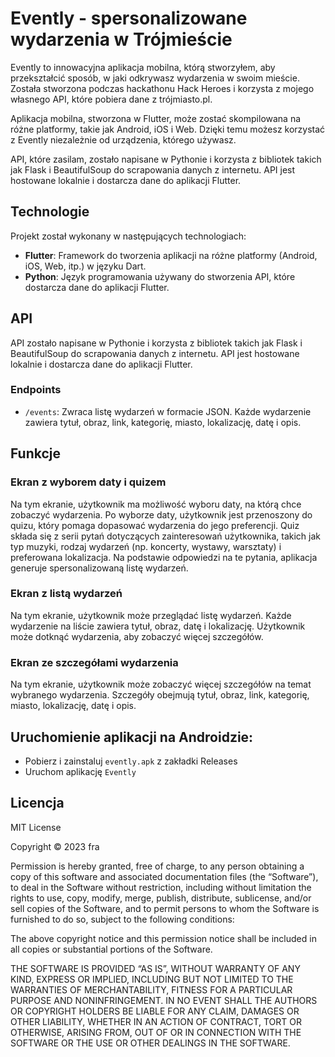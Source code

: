 # Evently - spersonalizowane wydarzenia w Trójmieście

Evently to innowacyjna aplikacja mobilna, którą stworzyłem, aby przekształcić sposób, w jaki odkrywasz wydarzenia w swoim mieście. Została stworzona podczas hackathonu Hack Heroes i korzysta z mojego własnego API, które pobiera dane z trójmiasto.pl.

Aplikacja mobilna, stworzona w Flutter, może zostać skompilowana na różne platformy, takie jak Android, iOS i Web. Dzięki temu możesz korzystać z Evently niezależnie od urządzenia, którego używasz.

API, które zasilam, zostało napisane w Pythonie i korzysta z bibliotek takich jak Flask i BeautifulSoup do scrapowania danych z internetu. API jest hostowane lokalnie i dostarcza dane do aplikacji Flutter.

## Technologie

Projekt został wykonany w następujących technologiach:

- **Flutter**: Framework do tworzenia aplikacji na różne platformy (Android, iOS, Web, itp.) w języku Dart.
- **Python**: Język programowania używany do stworzenia API, które dostarcza dane do aplikacji Flutter.

## API

API zostało napisane w Pythonie i korzysta z bibliotek takich jak Flask i BeautifulSoup do scrapowania danych z internetu. API jest hostowane lokalnie i dostarcza dane do aplikacji Flutter.

### Endpoints

- `/events`: Zwraca listę wydarzeń w formacie JSON. Każde wydarzenie zawiera tytuł, obraz, link, kategorię, miasto, lokalizację, datę i opis.

## Funkcje

### Ekran z wyborem daty i quizem

Na tym ekranie, użytkownik ma możliwość wyboru daty, na którą chce zobaczyć wydarzenia. Po wyborze daty, użytkownik jest przenoszony do quizu, który pomaga dopasować wydarzenia do jego preferencji. Quiz składa się z serii pytań dotyczących zainteresowań użytkownika, takich jak typ muzyki, rodzaj wydarzeń (np. koncerty, wystawy, warsztaty) i preferowana lokalizacja. Na podstawie odpowiedzi na te pytania, aplikacja generuje spersonalizowaną listę wydarzeń.

### Ekran z listą wydarzeń

Na tym ekranie, użytkownik może przeglądać listę wydarzeń. Każde wydarzenie na liście zawiera tytuł, obraz, datę i lokalizację. Użytkownik może dotknąć wydarzenia, aby zobaczyć więcej szczegółów.

### Ekran ze szczegółami wydarzenia

Na tym ekranie, użytkownik może zobaczyć więcej szczegółów na temat wybranego wydarzenia. Szczegóły obejmują tytuł, obraz, link, kategorię, miasto, lokalizację, datę i opis.

## Uruchomienie aplikacji na Androidzie:
- Pobierz i zainstaluj `evently.apk` z zakładki Releases
- Uruchom aplikację `Evently`

## Licencja

MIT License

Copyright © 2023 fra

Permission is hereby granted, free of charge, to any person obtaining a copy of this software and associated documentation files (the “Software”), to deal in the Software without restriction, including without limitation the rights to use, copy, modify, merge, publish, distribute, sublicense, and/or sell copies of the Software, and to permit persons to whom the Software is furnished to do so, subject to the following conditions:

The above copyright notice and this permission notice shall be included in all copies or substantial portions of the Software.

THE SOFTWARE IS PROVIDED “AS IS”, WITHOUT WARRANTY OF ANY KIND, EXPRESS OR IMPLIED, INCLUDING BUT NOT LIMITED TO THE WARRANTIES OF MERCHANTABILITY, FITNESS FOR A PARTICULAR PURPOSE AND NONINFRINGEMENT. IN NO EVENT SHALL THE AUTHORS OR COPYRIGHT HOLDERS BE LIABLE FOR ANY CLAIM, DAMAGES OR OTHER LIABILITY, WHETHER IN AN ACTION OF CONTRACT, TORT OR OTHERWISE, ARISING FROM, OUT OF OR IN CONNECTION WITH THE SOFTWARE OR THE USE OR OTHER DEALINGS IN THE SOFTWARE.
